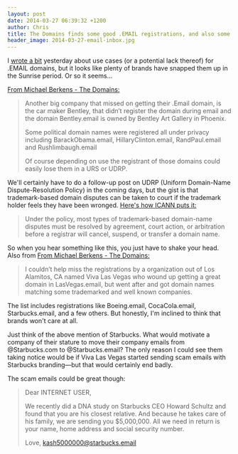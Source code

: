 ```yaml
---
layout: post
date: 2014-03-27 06:39:32 +1200
author: Chris
title: The Domains finds some good .EMAIL registrations, and also some sneaky ones
header_image: 2014-03-27-email-inbox.jpg
---
```


<!-- excerpt -->

I [wrote a bit](http://blog.iwantmyname.com/2014/03/this-week-in-gtlds-is-rigged-up-for-the-it-crowd-plus-some-thoughts-on-email.html) yesterday about use cases (or a potential lack thereof) for .EMAIL domains, but it looks like plenty of brands have snapped them up in the Sunrise period. Or so it seems...

<!-- /excerpt -->

[From Michael Berkens - The Domains:](http://www.thedomains.com/2014/03/25/some-interesting-email-domain-registrations-the-dallas-cowboys-miss-again/)

> Another big company that missed on getting their .Email domain, is the car maker Bentley, that didn’t register the domain during email and the domain Bentley.email is owned by Bentley Art Gallery in Phoenix.
>
> Some political domain names were registered all under privacy including BarackObama.email, HillaryClinton.email,  RandPaul.email and Rushlimbaugh.email
>
> Of course depending on use the registrant of those domains could easily lose them in a URS or UDRP.

We'll certainly have to do a follow-up post on UDRP (Uniform Domain-Name Dispute-Resolution Policy) in the coming days, but the gist is that trademark-based domain disputes can be taken to court if the trademark holder feels they have been wronged. [Here's how ICANN puts it:](http://www.icann.org/en/help/dndr/udrp) 

> Under the policy, most types of trademark-based domain-name disputes must be resolved by agreement, court action, or arbitration before a registrar will cancel, suspend, or transfer a domain name.

So when you hear something like this, you just have to shake your head. Also from [From Michael Berkens - The Domains:](http://www.thedomains.com/2014/03/25/meet-the-1st-email-cybersquatter-grabs-up-espn-pepsi-starbucks-chevrolet-nfl-more/)

> I couldn’t help miss the registrations by a organization out of Los Alamitos, CA named Viva Las Vegas who wound up getting a great domain in LasVegas.email, but went after and got domain names matching some trademarked and well known companies.

The list includes registrations like Boeing.email, CocaCola.email, Starbucks.email, and a few others. But honestly, I'm inclined to think that brands won't care at all.

Just think of the above mention of Starbucks. What would motivate a company of their stature to move their company emails from @Starbucks.com to @Starbucks.email? The only reason I could see them taking notice would be if Viva Las Vegas started sending scam emails with Starbucks branding—but that would certainly end badly. 

The scam emails could be great though: 

> Dear INTERNET USER,
>
> We recently did a DNA study on Starbucks CEO Howard Schultz and found that you are his closest relative. And because he takes care of his family, we are sending you $5,000,000. All we need in return is your name, home address and social security number. 
>
> Love,
> kash5000000@starbucks.email
